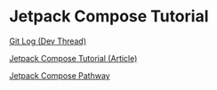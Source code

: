 Jetpack Compose Tutorial
========================

[Git Log (Dev Thread)](https://github.com/eucalypto/learn/issues/48)

[Jetpack Compose Tutorial (Article)](https://developer.android.com/jetpack/compose/tutorial)

[Jetpack Compose Pathway](https://developer.android.com/courses/pathways/compose)
